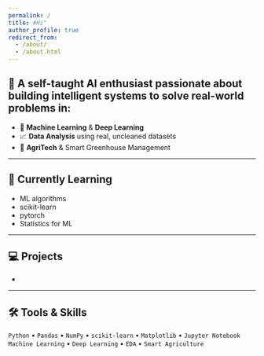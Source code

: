 ```yaml
---
permalink: /
title: #Hi"
author_profile: true
redirect_from: 
  - /about/
  - /about.html
---
```

## 🎯 A self-taught AI enthusiast passionate about building intelligent systems to solve real-world problems in:

- 🤖 **Machine Learning** & **Deep Learning**  
- 📈 **Data Analysis** using real, uncleaned datasets
- 🌿 **AgriTech** & Smart Greenhouse Management  

---

## 🧠 Currently Learning
- ML algorithms
- scikit-learn
- pytorch
- Statistics for ML

---

## 💻 Projects   
- 

--- 

## 🛠️ Tools & Skills

`Python` • `Pandas` • `NumPy` • `scikit-learn` • `Matplotlib` • `Jupyter Notebook`  
`Machine Learning` • `Deep Learning` • `EDA` • `Smart Agriculture`  
